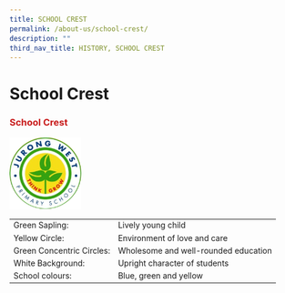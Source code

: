 ```yaml
---
title: SCHOOL CREST
permalink: /about-us/school-crest/
description: ""
third_nav_title: HISTORY, SCHOOL CREST
---
```





# School Crest

### <span style = "color: #c81b1b"> <b>School Crest</b> </span>

<img src="/images/About%20Us/jwps_school_crest.png" alt="School Crest" class="center" style="width:25%">

|            |            |
|---------------------------|--------------------------------------|
| Green Sapling:            | Lively young child                   |
| Yellow Circle:            | Environment of love and care         |
| Green Concentric Circles: | Wholesome and well-rounded education |
| White Background:         | Upright character of students        |
| School colours:           | Blue, green and yellow               |